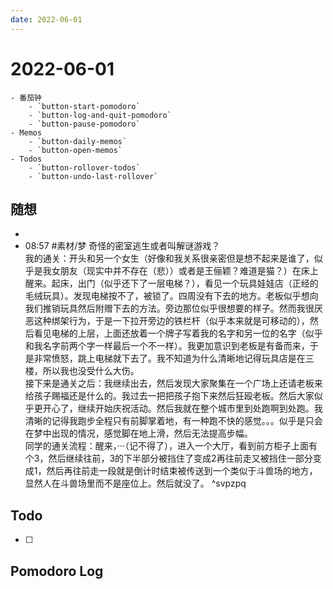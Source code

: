 ```yaml
---
date: 2022-06-01
---
```


# 2022-06-01

````ad-kanban
- 番茄钟
	- `button-start-pomodoro`
	- `button-log-and-quit-pomodoro`
	- `button-pause-pomodoro`
- Memos
	- `button-daily-memos`
	- `button-open-memos`
- Todos
	- `button-rollover-todos`
	- `button-undo-last-rollover`
````

## 随想
- 
- 08:57 #素材/梦 奇怪的密室逃生或者叫解谜游戏？<br>我的通关：开头和另一个女生（好像和我关系很亲密但是想不起来是谁了，似乎是我女朋友（现实中并不存在（悲））或者是王俪颖？难道是猫？）在床上醒来。起床，出门（似乎还下了一层电梯？），看见一个玩具娃娃店（正经的毛绒玩具）。发现电梯按不了，被锁了。四周没有下去的地方。老板似乎想向我们推销玩具然后附赠下去的方法。旁边那位似乎很想要的样子。然而我很厌恶这种绑架行为，于是一下拉开旁边的铁栏杆（似乎本来就是可移动的），然后看见电梯的上层，上面还放着一个牌子写着我的名字和另一位的名字（似乎和我名字前两个字一样最后一个不一样）。我更加意识到老板是有备而来，于是非常愤怒，跳上电梯就下去了。我不知道为什么清晰地记得玩具店是在三楼，所以我也没受什么大伤。<br>接下来是通关之后：我继续出去，然后发现大家聚集在一个广场上还请老板来给孩子赐福还是什么的。我过去一把把孩子抱下来然后狂殴老板。然后大家似乎更开心了，继续开始庆祝活动。然后我就在整个城市里到处跑啊到处跑。我清晰的记得我跑步全程只有前脚掌着地，有一种跑不快的感觉。。。似乎是只会在梦中出现的情况，感觉脚在地上滑，然后无法提高步幅。<br>同学的通关流程：醒来，···（记不得了），进入一个大厅，看到前方柜子上面有个3，然后继续往前，3的下半部分被挡住了变成2再往前走又被挡住一部分变成1，然后再往前走一段就是倒计时结束被传送到一个类似于斗兽场的地方，显然人在斗兽场里而不是座位上。然后就没了。 ^svpzpq

## Todo
- [ ] 

## Pomodoro Log